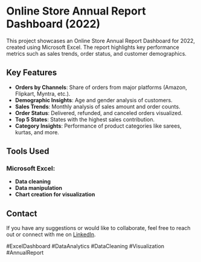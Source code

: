 # Online Store Annual Report Dashboard (2022)

This project showcases an Online Store Annual Report Dashboard for 2022, created using Microsoft Excel. The report highlights key performance metrics such as sales trends, order status, and customer demographics.

## Key Features
- **Orders by Channels**: Share of orders from major platforms (Amazon, Flipkart, Myntra, etc.).
- **Demographic Insights**: Age and gender analysis of customers.
- **Sales Trends**: Monthly analysis of sales amount and order counts.
- **Order Status**: Delivered, refunded, and canceled orders visualized.
- **Top 5 States**: States with the highest sales contribution.
- **Category Insights**: Performance of product categories like sarees, kurtas, and more.

## Tools Used
### Microsoft Excel:
- **Data cleaning**
- **Data manipulation**
- **Chart creation for visualization**

## Contact
If you have any suggestions or would like to collaborate, feel free to reach out or connect with me on [LinkedIn](https://www.linkedin.com/in/arun2310/).

#ExcelDashboard #DataAnalytics #DataCleaning #Visualization #AnnualReport
